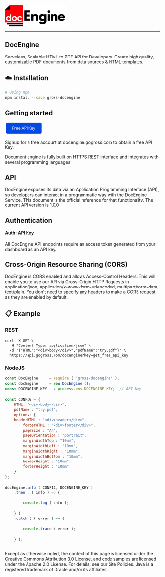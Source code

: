 ![FinCharts](https://raw.githubusercontent.com/GoGross/gross-docengine/master/docengine.png)

---
## DocEngine

Serveless, Scalable HTML to PDF API for Developers. Create high quality, customizable PDF documents from data sources & HTML templates.

## :cloud: Installation

```sh
# Using npm
npm install --save gross-docengine

```

## Getting started

[![FinCharts](https://raw.githubusercontent.com/GoGross/fincharts/master/free-key.jpg)](https://github.com/GoGross/gross-docengine)

Signup for a free account at docengine.gogross.com to obtain a free API Key.

Document engine is fully built on HTTPS REST interface and integrates with several programming languages

## API

DocEngine exposes its data via an Application Programming Interface (API), so developers can interact in a programmatic way with the DocEngine Service. This document is the official reference for that functionality. The current API version is 1.0.0

## Authentication

#### Auth: API Key
All DocEngine API endpoints require an access token generated from your dashboard as an API key.

## Cross-Origin Resource Sharing (CORS) 

DocEngine is CORS enabled and allows Access-Control Headers. This will enable you to use our API via Cross-Origin HTTP Requests in application/json, application/x-www-form-urlencoded, multipart/form-data, text/plain. You don't need to specify any headers to make a CORS request as they are enabled by default.

## :clipboard: Example

### REST

```
curl -X GET \
  -H "Content-Type: application/json" \
  -d '{"HTML":"<div>body</div>","pdfName":"try.pdf"}' \
  https://api.gogross.com/docengine?key=get_free_api_key
```

### NodeJS

```js
const DocEngine     = require ( 'gross-docengine' );
const docEngine     = new DocEngine ();
const DOCENGINE_KEY   = process.env.DOCENGINE_KEY;  // API Key

const CONFIG = { 
	HTML: "<div>body</div>",
    pdfName : "try.pdf",
    options: {
	headerHTML : "<div>header</div>",
        footerHTML : "<div>footer</div>",
        pageSize : "A4",
        pageOrientation : "portrait",
        marginWidthTop : "10mm",
        marginWidthLeft : "10mm",
        marginWidthRight : "10mm",
        marginWidthBottom : "10mm",
        headerHeight : "10mm",
        footerHeight : "10mm"	
    }
};

docEngine.info ( CONFIG, DOCENGINE_KEY )
	.then ( ( info ) => {
		
		console.log ( info );
		
	} )
	.catch ( ( error ) => {
		
		console.trace ( error );
		
	} );



```

Except as otherwise noted, the content of this page is licensed under the Creative Commons Attribution 3.0 License, and code samples are licensed under the Apache 2.0 License. For details, see our Site Policies. Java is a registered trademark of Oracle and/or its affiliates.





